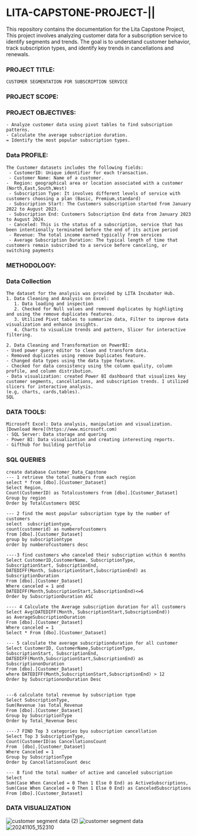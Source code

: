 # LITA-CAPSTONE-PROJECT-||
This repository contains the documentation for the Lita Capstone Project, This project involves analyzing customer data for a subscription service to identify segments and trends. The goal is to understand customer behavior, track subscription types, and identify key trends in cancellations and renewals.

### PROJECT TITLE:
```
CUSTOMER SEGMENTATION FOR SUBSCRIPTION SERVICE
```
### PROJECT SCOPE:

### PROJECT OBJECTIVES:
```
- Analyze customer data using pivot tables to find subscription patterns.
- Calculate the average subscription duration.
= Identify the most popular subscription types.
```
### Data PROFILE:
```
The Customer datasets includes the following fields:
 - CustomerID: Unique identifier for each transaction.
 - Customer Name: Name of a customer.
-  Region: geographical area or location associated with a customer (North,East,South,West)
 - Subscription Type: It involves different levels of service with customers choosing a plan (Basic, Premium,standard)
 - Subscription Start: The Customers subscription started from January 2022 to August 2023.
 - Subscription End: Customers Subscription End data from January 2023 to August 2024.
 - Canceled: This is the status of a subscription, service that has been intentionally terminated before the end of its active period
 - Revenue: The total income earned typically from services
 - Average Subscription Duration: The typical length of time that customers remain subscribed to a service before canceling, or switching payments
```
### METHODOLOGY:

### Data Collection
```
The dataset for the analysis was provided by LITA Incubator Hub.
1. Data Cleaning and Analysis on Excel:
   1. Data loading and inspection
   2. Checked for Null values and removed duplicates by highligting and using the remove duplicates features.
   3. Utilized Pivot tables to summarize data, Filter to improve data visualization and enhance insights.
   4. Charts to visualize trends and pattern, Slicer for interactive filtering.
       
2. Data Cleaning and Transformation on PowerBI: 
- Used power query editor to clean and transform data.
- Removed duplicates using remove Duplicates feature.
- Changed data types using the data type feature.
- Checked for data consistency using the column quality, column profile, and column distribution.
- Data visualization: created Power BI dashboard that visualizes key customer segments, cancellations, and subscription trends. I utilized slicers for interactive analysis.
(e.g, charts, cards,tables).
SQL
```
### DATA TOOLS:
```
Microsoft Excel: Data analysis, manipulation and visualization. [Download Here](https://www.microsoft.com)
- SQL Server: Data storage and quering 
- Power BI: Data visualization and creating interesting reports.
- Gifthub for building portfolio
```
### SQL QUERIES
```
create database Customer_Data_Capstone
--- 1 retrieve the total numbers from each region
select * from [dbo].[Customer_Dataset]
Select Region,
Count(CustomerID) as Totalcustomers from [dbo].[Customer_Dataset]
Group by region
Order by TotalCustomers DESC

--- 2 find the most popular subscription type by the number of customers
select  subscriptiontype,
count(customerid) as numberofcustomers
from [dbo].[Customer_Dataset]
group by subscriptiontype
order by numberofcustomers desc 

----3 find customers who canceled their subscription within 6 months
Select CustomerID,CustomerName, SubscriptionType,
SubscriptionStart, SubscriptionEnd,
DATEDIFF(Month, SubscriptionStart,SubscriptionEnd) as SubscriptionDuration
From [dbo].[Customer_Dataset]
Where canceled = 1 and DATEDIFF(Month,SubscriptionStart,SubscriptionEnd)<=6
Order by SubscriptionDuration ASC

---- 4 Calculate the Average subscription duration for all customers
Select Avg(DATEDIFF(Month, SubscriptionStart,SubscriptionEnd)) 
as AverageSubscriptionDuration
From [dbo].[Customer_Dataset]
Where canceled = 1 
Select * From [dbo].[Customer_Dataset]

--- 5 calculate the average subscriptionduration for all customer
Select CustomerID, CustomerName,SubscriptionType,
SubscriptionStart, SubscriptionEnd,
DATEDIFF(Month,SubscriptionStart,SubscriptionEnd) as SubscriptiononDuration
From [dbo].[Customer_Dataset]
where DATEDIFF(Month,SubscriptionStart,SubscriptionEnd) > 12 
Order by SubscriptiononDuration Desc


---6 calculate total revenue by subscription type
Select SubscriptionType,
Sum(Revenue )as Total_Revenue 
From [dbo].[Customer_Dataset]
Group by SubscriptionType
Order by Total_Revenue Desc

----7 FIND Top 3 categories byu subscription cancellation
Select Top 3 SubscriptionType,
Count(CustomerID)as CancellationsCount
From  [dbo].[Customer_Dataset]
Where Canceled = 1
Group by SubscriptionType
Order by CancellationsCount desc 

--- 8 find the total number of active and canceled subscription
Select
Sum(Case When Canceled = 0 Then 1 Else 0 End) as ActiveSubscriptions,
Sum(Case When Canceled = 0 Then 1 Else 0 End) as CanceledSubscriptions
From [dbo].[Customer_Dataset]
```

### DATA VISUALIZATION
![customer segment data (2)](https://github.com/user-attachments/assets/0db78788-48ae-4dc2-83f0-bb1e2250e3f0)
![customer segment data](https://github.com/user-attachments/assets/fce289b4-3368-4c17-8536-752686eed4f1)
![20241105_152310](https://github.com/user-attachments/assets/83332d68-2252-4f9e-ae0a-88abd6a8aea9)

